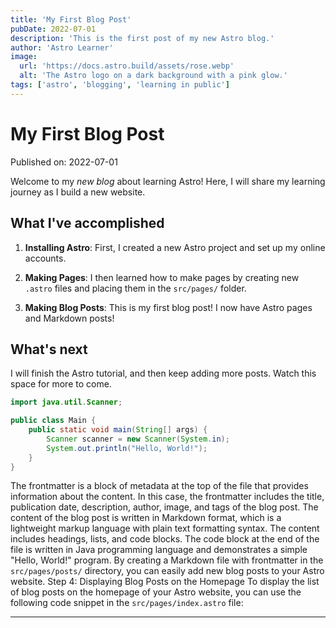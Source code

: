 ```yaml
---
title: 'My First Blog Post'
pubDate: 2022-07-01
description: 'This is the first post of my new Astro blog.'
author: 'Astro Learner'
image:
  url: 'https://docs.astro.build/assets/rose.webp'
  alt: 'The Astro logo on a dark background with a pink glow.'
tags: ['astro', 'blogging', 'learning in public']
---
```


# My First Blog Post

Published on: 2022-07-01

Welcome to my _new blog_ about learning Astro! Here, I will share my learning journey as I build a new website.

## What I've accomplished

1. **Installing Astro**: First, I created a new Astro project and set up my online accounts.

2. **Making Pages**: I then learned how to make pages by creating new `.astro` files and placing them in the `src/pages/` folder.

3. **Making Blog Posts**: This is my first blog post! I now have Astro pages and Markdown posts!

## What's next

I will finish the Astro tutorial, and then keep adding more posts. Watch this space for more to come.

```java
import java.util.Scanner;

public class Main {
    public static void main(String[] args) {
        Scanner scanner = new Scanner(System.in);
        System.out.println("Hello, World!");
    }
}
```

The frontmatter is a block of metadata at the top of the file that provides information about the content. In this case, the frontmatter includes the title, publication date, description, author, image, and tags of the blog post.
The content of the blog post is written in Markdown format, which is a lightweight markup language with plain text formatting syntax. The content includes headings, lists, and code blocks.
The code block at the end of the file is written in Java programming language and demonstrates a simple "Hello, World!" program.
By creating a Markdown file with frontmatter in the `src/pages/posts/` directory, you can easily add new blog posts to your Astro website.
Step 4: Displaying Blog Posts on the Homepage
To display the list of blog posts on the homepage of your Astro website, you can use the following code snippet in the `src/pages/index.astro` file:

---

